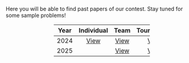Here you will be able to find past papers of our contest. Stay tuned for some sample problems!

<div style="margin-left: auto;
            margin-right: auto;
            width:50%;">

| **Year** | **Individual** | **Team** | **Tournament** | **Solutions** |
| :------: | :------------: | :------: | :------------: | :-----------: |
|   2024   |     [View](https://otmac.ca/OTMaC_Individual_Round%20(7).pdf)     |   [View](https://otmac.ca/OTMaC_Team_Round%20(1).pdf)   |      [View](https://otmac.ca/OTMaC_Tournament_Round%20(1).pdf)      |
|   2025   |          |   [View](https://otmac.ca/OTMaC%20Problem%20Set.pdf)   |   [View](https://otmac.ca/OTMaC%20Knockouts.pdf)         |   [View](https://otmac.ca/OTMaC%20Problem%20Set%20(2).pdf)         |
</div>
